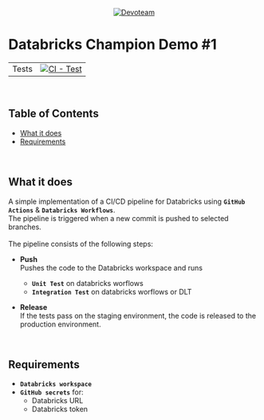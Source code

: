 <p align="center">
  <a href="https://devoteam.com"><img src="https://upload.wikimedia.org/wikipedia/commons/thumb/7/79/Dev_logo_rgb.png/640px-Dev_logo_rgb.png" alt="Devoteam"></a>
</p>

# Databricks Champion Demo #1
| | |
| --- | --- |
| Tests | [![CI - Test](https://github.com/ggkenios/databricks-champion/actions/workflows/cicd.yml/badge.svg)](https://github.com/ggkenios/databricks-champion/actions/workflows/cicd.yml) |
<br>

## Table of Contents
- [What it does](#what-it-does)
- [Requirements](#requirements)
<br>

## What it does
A simple implementation of a CI/CD pipeline for Databricks using **`GitHub Actions`** & **`Databricks Workflows`**. <br>
The pipeline is triggered when a new commit is pushed to selected branches. <br>
<br>
The pipeline consists of the following steps:
* **Push** <br>
    Pushes the code to the Databricks workspace and runs 
    - **`Unit Test`** on databricks worflows 
    - **`Integration Test`** on databricks worflows or DLT

* **Release** <br>
    If the tests pass on the staging environment, the code is released to the production environment.
<br>

## Requirements
* **`Databricks workspace`**
* **`GitHub secrets`** for:
    * Databricks URL
    * Databricks token
